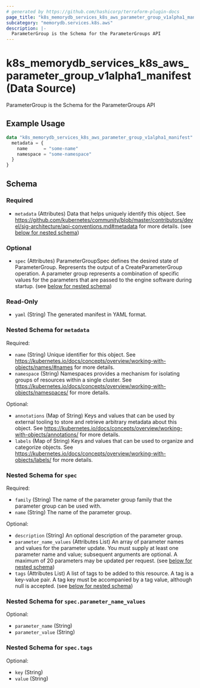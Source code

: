 ```yaml
---
# generated by https://github.com/hashicorp/terraform-plugin-docs
page_title: "k8s_memorydb_services_k8s_aws_parameter_group_v1alpha1_manifest Data Source - terraform-provider-k8s"
subcategory: "memorydb.services.k8s.aws"
description: |-
  ParameterGroup is the Schema for the ParameterGroups API
---
```


# k8s_memorydb_services_k8s_aws_parameter_group_v1alpha1_manifest (Data Source)

ParameterGroup is the Schema for the ParameterGroups API

## Example Usage

```terraform
data "k8s_memorydb_services_k8s_aws_parameter_group_v1alpha1_manifest" "example" {
  metadata = {
    name      = "some-name"
    namespace = "some-namespace"
  }
}
```

<!-- schema generated by tfplugindocs -->
## Schema

### Required

- `metadata` (Attributes) Data that helps uniquely identify this object. See https://github.com/kubernetes/community/blob/master/contributors/devel/sig-architecture/api-conventions.md#metadata for more details. (see [below for nested schema](#nestedatt--metadata))

### Optional

- `spec` (Attributes) ParameterGroupSpec defines the desired state of ParameterGroup.  Represents the output of a CreateParameterGroup operation. A parameter group represents a combination of specific values for the parameters that are passed to the engine software during startup. (see [below for nested schema](#nestedatt--spec))

### Read-Only

- `yaml` (String) The generated manifest in YAML format.

<a id="nestedatt--metadata"></a>
### Nested Schema for `metadata`

Required:

- `name` (String) Unique identifier for this object. See https://kubernetes.io/docs/concepts/overview/working-with-objects/names/#names for more details.
- `namespace` (String) Namespaces provides a mechanism for isolating groups of resources within a single cluster. See https://kubernetes.io/docs/concepts/overview/working-with-objects/namespaces/ for more details.

Optional:

- `annotations` (Map of String) Keys and values that can be used by external tooling to store and retrieve arbitrary metadata about this object. See https://kubernetes.io/docs/concepts/overview/working-with-objects/annotations/ for more details.
- `labels` (Map of String) Keys and values that can be used to organize and categorize objects. See https://kubernetes.io/docs/concepts/overview/working-with-objects/labels/ for more details.


<a id="nestedatt--spec"></a>
### Nested Schema for `spec`

Required:

- `family` (String) The name of the parameter group family that the parameter group can be used with.
- `name` (String) The name of the parameter group.

Optional:

- `description` (String) An optional description of the parameter group.
- `parameter_name_values` (Attributes List) An array of parameter names and values for the parameter update. You must supply at least one parameter name and value; subsequent arguments are optional. A maximum of 20 parameters may be updated per request. (see [below for nested schema](#nestedatt--spec--parameter_name_values))
- `tags` (Attributes List) A list of tags to be added to this resource. A tag is a key-value pair. A tag key must be accompanied by a tag value, although null is accepted. (see [below for nested schema](#nestedatt--spec--tags))

<a id="nestedatt--spec--parameter_name_values"></a>
### Nested Schema for `spec.parameter_name_values`

Optional:

- `parameter_name` (String)
- `parameter_value` (String)


<a id="nestedatt--spec--tags"></a>
### Nested Schema for `spec.tags`

Optional:

- `key` (String)
- `value` (String)
